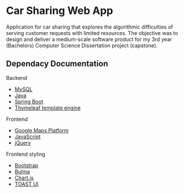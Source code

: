 # Car Sharing Web App
Application for car sharing that explores the algorithmic difficulties of serving customer requests with limited resources.
The objective was to design and deliver a medium-scale software product for my 3rd year (Bachelors) Computer Science Dissertation project (capstone). 

## Dependacy Documentation

Backend
- [MySQL](https://www.mysql.com/)
- [Java](https://www.java.com/en/download/help/java8.html)
- [Spring Boot](https://spring.io/projects/spring-boot)
- [Thymeleaf template engine](https://www.thymeleaf.org/documentation.html)

Frontend
- [Google Maps Platform](https://developers.google.com/maps)
- [JavaScript](https://www.javascript.com/)
- [jQuery]([https://www.javascript.com/](https://jquery.com/))

Frontend styling
- [Bootstrap](https://themes.getbootstrap.com/product-category/admin-dashboard/)
- [Bulma](https://bulma.io/documentation/)
- [Chart.js](https://www.chartjs.org/docs/latest/)
- [TOAST UI](https://ui.toast.com/)
